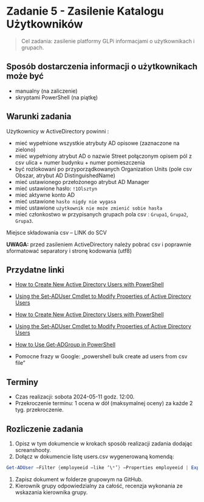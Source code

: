 # Zadanie 5 - Zasilenie Katalogu Użytkowników

> Cel zadania: zasilenie platformy GLPi informacjami o użytkownikach i grupach.

## Sposób dostarczenia informacji o użytkownikach może być

- manualny (na zaliczenie)
- skryptami PowerShell (na piątkę)

## Warunki zadania

Użytkownicy w ActiveDirectory powinni :

- mieć wypełnione wszystkie atrybuty AD opisowe (zaznaczone na zielono)
- mieć wypełniony atrybut AD o nazwie Street połączonym opisem pól z csv ulica + numer budynku + numer pomieszczenia
- być rozlokowani po przyporządkowanych Organization Units (pole csv Obszar, atrybut AD DistinguishedName)
- mieć ustawionego przełożonego atrybut AD Manager
- mieć ustawione hasło: `!1Olsztyn`
- mieć aktywne konto AD
- mieć ustawione `hasło nigdy nie wygasa`
- mieć ustawione `użytkownik nie może zmienić sobie hasła`
- mieć członkostwo w przypisanych grupach pola csv : `Grupa1`, `Grupa2`, `Grupa3`.

Miejsce składowania csv – LINK do SCV

**UWAGA:** przed zasileniem ActiveDirectory należy pobrać csv i poprawnie sformatować separatory i stronę kodowania (utf8)

## Przydatne linki

- [How to Create New Active Directory Users with PowerShell](https://blog.netwrix.com/2018/06/07/how-to-create-new-active-directory-users-with-powershell/)
- [Using the Set-ADUser Cmdlet to Modify Properties of Active Directory Users](https://blog.netwrix.com/2023/06/21/set-aduser-cmdlet-for-managing-active-directory-user-properties/)
- [How to Create New Active Directory Users with PowerShell](https://blog.netwrix.com/2018/06/07/how-to-create-new-active-directory-users-with-powershell/)
- [Using the Set-ADUser Cmdlet to Modify Properties of Active Directory Users](https://blog.netwrix.com/2023/06/21/set-aduser-cmdlet-for-managing-active-directory-user-properties/)
- [How to Use Get-ADGroup in PowerShell](https://blog.netwrix.com/2023/05/24/get-ad-group-powershell-cmdlet/)

- Pomocne frazy w Google: „powershell bulk create ad users from csv file”

## Terminy

- Czas realizacji: sobota 2024-05-11 godz. 12:00.
- Przekroczenie terminu: 1 ocena w dół (maksymalnej oceny) za każde 2 tyg. przekroczenie.

## Rozliczenie zadania

1. Opisz w tym dokumencie w krokach sposób realizacji zadania dodając screanshooty.
2. Dołącz w dokumencie listę users.csv wygenerowaną komendą:

```powershell
Get-ADUser –Filter {employeeid –like ‘\*’} –Properties employeeid | Export-csv –Path C:\tmp\users.csv –NoTypeInformation –Encoding utf8
```

1. Zapisz dokument w folderze grupowym na GitHub.
2. Kierownik grupy odpowiedzialny za całość, recenzja wykonania ze wskazania kierownika grupy.
